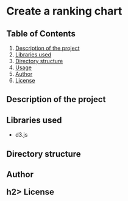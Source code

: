 # Create a ranking chart

## Table of Contents
<ol>
   <li><a href="#head1"> Description of the project</a>
   <li><a href="#head2"> Libraries used </a>
   <li><a href="#head3"> Directory structure </a>
   <li><a href="#head4"> Usage </a>
   <li><a href="#head5"> Author </a>
   <li><a href="#head6"> License </a>
</ol>



<p id="head1"> <h2> Description of the project </h2></p>


<p id="head2"> <h2> Libraries used </h2> </p>

<ul>
 <li> d3.js
</ul>

<p id="head3"> <h2> Directory structure </h2> </p>


<p id="head4> <h2> Usage </a>

<p id="head5> <h2> Author </a>
       
<p id="head6"> h2> License </a>
